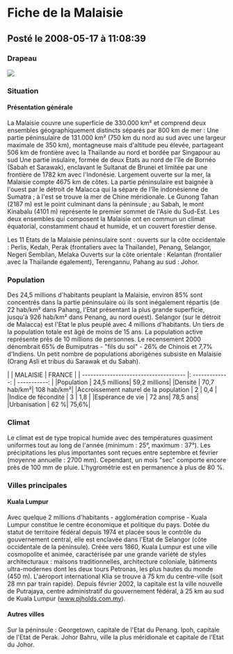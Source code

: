 # Fiche de la Malaisie
## Posté le 2008-05-17 à 11:08:39

### Drapeau

<img src="http://dud.didoum.free.fr/picsengine/pictures/large/1210328778gbyq.jpg" />

### Situation
#### Présentation générale

La Malaisie couvre une superficie de 330.000 km² et comprend deux ensembles géographiquement distincts séparés par 800 km de mer :  Une partie péninsulaire de 131.000 km² (750 km du nord au sud avec une largeur maximale de 350 km), montagneuse mais d'altitude peu élevée, partageant 506 km de frontière avec la Thaïlande au nord et bordée par Singapour au sud
Une partie insulaire, formée de deux Etats au nord de l'île de Bornéo (Sabah et Sarawak), enclavant le Sultanat de Brunei et limitée par une frontière de 1782 km avec l'Indonésie. Largement ouverte sur la mer, la Malaisie compte 4675 km de côtes. La partie péninsulaire est baignée à l'ouest par le détroit de Malacca qui la sépare de l'île indonésienne de Sumatra ; à l'est se trouve la mer de Chine méridionale. Le Gunong Tahan (2187 m) est le point culminant dans la péninsule ; au Sabah, le mont Kinabalu (4101 m) représente le premier sommet de l'Asie du Sud-Est. Les deux ensembles qui composent la Malaisie ont en commun un climat équatorial, constamment chaud et humide, et un couvert forestier dense.

Les 11 Etats de la Malaisie péninsulaire sont :  ouverts sur la côte occidentale : Perlis, Kedah, Perak (frontaliers avec la Thaïlande), Penang, Selangor, Negeri Sembilan, Melaka Ouverts sur la côte orientale : Kelantan (frontalier avec la Thaïlande également), Terengannu, Pahang au sud : Johor.

### Population

Des 24,5 millions d'habitants peuplant la Malaisie, environ 85% sont concentrés dans la partie péninsulaire où ils sont inégalement répartis (de 22 hab/km² dans Pahang, l'Etat présentant la plus grande superficie, jusqu'à 926 hab/km² dans Penang, au nord ouest). Selangor (sur le détroit de Malacca) est l'Etat le plus peuplé avec 4 millions d'habitants. Un tiers de la population totale est âgé de moins de 15 ans. La population active représente près de 10 millions de personnes. Le recensement 2000 dénombrait 65% de Bumiputras - "fils du sol" - 26% de Chinois et 7,7% d'Indiens. Un petit nombre de populations aborigènes subsiste en Malaisie (Orang Asli et tribus du Sarawak et du Sabah).

|                                       |     MALAISIE    |    FRANCE    |
| ------------------------------------- |: -------------: | -----------: |
|Population                             |    24,5 millions| 59,2 millions|
|Densité                                |     70,7 hab/km²|   108 hab/km²|
|Accroissement naturel de la population |               2 |          0,4 |
|Indice de fécondité                    |               3 |          1,8 |
|Espérance de vie                       |           72 ans|      78,5 ans|
|Urbanisation                           |             62 %|         75,6%|

### Climat

Le climat est de type tropical humide avec des températures quasiment uniformes tout au long de l'année (minimum : 25°, maximum : 37°). Les précipitations les plus importantes sont reçues entre septembre et février (moyenne annuelle : 2700 mm). Cependant, un mois "sec" comporte encore près de 100 mm de pluie. L'hygrométrie est en permanence à plus de 80 %.

### Villes principales
#### Kuala Lumpur

Avec quelque 2 millions d'habitants - agglomération comprise - Kuala Lumpur constitue le centre économique et politique du pays. Dotée du statut de territoire fédéral depuis 1974 et placée sous le contrôle du gouvernement central, elle est enclavée dans l'Etat de Selangor (côte occidentale de la péninsule). Créée vers 1860, Kuala Lumpur est une ville cosmopolite et animée, caractérisée par une grande variété de styles architecturaux : maisons traditionnelles, architecture coloniale, bâtiments ultra-modernes dont les deux tours Petronas, les plus hautes du monde (450 m). L'aéroport international Klia se trouve à 75 km du centre-ville (soit 28 mn par train rapide). Depuis février 2002, la capitale est la ville nouvelle de Putrajaya, centre administratif du gouvernement fédéral, à 25 km au sud de Kuala Lumpur (www.pjholds.com.my).

#### Autres villes
Sur la péninsule : Georgetown, capitale de l'Etat du Penang. Ipoh, capitale de l'Etat de Perak. Johor Bahru, ville la plus méridionale et capitale de l'Etat du Johor.
